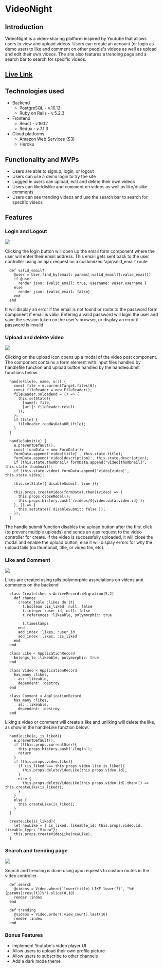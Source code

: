 # VideoNight

## Introduction

VideoNight is a video-sharing platform inspired by Youtube that allows users to view and upload videos. Users can create an account (or login as demo user) to like and comment on other people's videos as well as upload and edit their own videos. The site also features a trending page and a search bar to search for specific videos.

## [Live Link](https://videonight.herokuapp.com/#/) 

## Technologies used

* Backend
  * PostgreSQL - v.10.12
  * Ruby on Rails - v.5.2.3
* Frontend
  * React - v.16.12
  * Redux - v.7.1.3
* Cloud platforms
  * Amazon Web Services (S3)
  * Heroku

## Functionality and MVPs

* Users are able to signup, login, or logout
* Users can use a demo login to try the site
* Logged in users can upload, edit and delete their own videos 
* Users can like/dislike and comment on videos as well as like/dislike comments
* Users can see trending videos and use the search bar to search for specific videos

## Features

### Login and Logout

![](app/assets/gifs/login.gif)

Clicking the login button will open up the email form component where the user will enter their email address. This email gets sent back to the user controller using an ajax request on a customized 'api/valid_email' route

```
  def valid_email?
    @user = User.find_by(email: params[:valid_email][:valid_email])
    if @user
      render json: {valid_email: true, username: @user.username }
    else
      render json: {valid_email: false}
    end
  end
```

It will display an error if the email is not found or route to the password form component if email is valid. Entering a valid password will login the user and save the session token on the user's browser, or display an error if password is invalid. 

### Upload and delete video

![](app/assets/gifs/upload.gif)

Clicking on the upload icon opens up a modal of the video post component. The component contains a form element with input files handled by handlefile function and upload button handled by the handlesubmit functions below.

```
  handleFile(e, name, url) {
    const file = e.currentTarget.files[0];
    const fileReader = new FileReader();
    fileReader.onloadend = () => {
      this.setState({
        [name]: file,
        [url]: fileReader.result
      });
    };
    if (file) {
      fileReader.readAsDataURL(file);
    }
  }
  
  handleSubmit(e) {
    e.preventDefault();
    const formData = new FormData();
    formData.append('video[title]', this.state.title);
    formData.append('video[description]', this.state.description);
    if (this.state.thumbnail) formData.append('video[thumbnail]', this.state.thumbnail);
    if (this.state.video) formData.append('video[video]', this.state.video);

    this.setState({ disableSubmit: true });
   
    this.props.createVideo(formData).then((video) => {
      this.props.closeModal();
      this.props.history.push(`/videos/${video.data.video.id}`);
    }, () => {
      this.setState({ disableSubmit: false });
    });
  }
```

The handle submit function disables the upload button after the first click (to prevent multiple uploads) and sends an ajax request to the video controller for create. If the video is successfully uploaded, it will close the modal and enable the upload button, else it will display errors for why the upload fails (no thumbnail, title, or video file, etc). 

### Like and Comment

![](app/assets/gifs/comment.gif)

Likes are created using rails polymorphic associations on videos and comments on the backend

```
  class CreateLikes < ActiveRecord::Migration[5.2]
    def change
      create_table :likes do |t|
        t.boolean :is_liked, null: false
        t.integer :user_id, null: false
        t.references :likeable, polymorphic: true

        t.timestamps
      end
      add_index :likes, :user_id
      add_index :likes, :is_liked
    end
  end

  class Like < ApplicationRecord
    belongs_to :likeable, polymorphic: true
  end
  
  class Video < ApplicationRecord
    has_many :likes, 
      as: :likeable,
      dependent: :destroy
  end
  
  class Comment < ApplicationRecord
    has_many :likes, 
      as: :likeable,
      dependent: :destroy
  end
```

Liking a video or comment will create a like and unliking will delete the like, as show in the handleLike function below.

```
  handleLike(e, is_liked){
    e.preventDefault();
    if (!this.props.currentUser){
      this.props.history.push('/login');
      return
    }
    if (this.props.video.like){
      if (is_liked === this.props.video.like.is_liked){
        this.props.deleteVideoLike(this.props.video.id);
      }
      else {
        this.props.deleteVideoLike(this.props.video.id).then(() => this.createLike(is_liked));
      }
    }
    else {
      this.createLike(is_liked);
    }
  }
  
  createLike(is_liked){
    let newLike = { is_liked, likeable_id: this.props.video.id, likeable_type: "Video"};
    this.props.createVideoLike(newLike);
  }
```

### Search and trending page

![](app/assets/gifs/search.gif)

Search and trending is done using ajax requests to custom routes in the video controller

```
  def search
    @videos = Video.where('lower(title) LIKE lower(?)', "%#{params[:result]}%").slice(0,10)
    render :index
  end

  def trending
    @videos = Video.order(:view_count).last(10)
    render :index
  end 
```

### Bonus Features 

 * Implement Youtube's video player UI
 * Allow users to upload their own profile picture
 * Allow users to subscribe to other channels  
 * Add a dark mode theme

